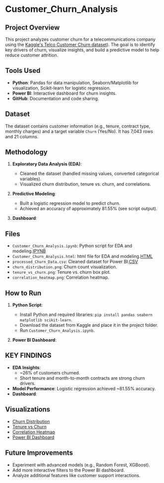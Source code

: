 # Customer_Churn_Analysis

## Project Overview
This project analyzes customer churn for a telecommunications company using the [Kaggle's Telco Customer Churn dataset](https://www.kaggle.com/datasets/blastchar/telco-customer-churn)). The goal is to identify key drivers of churn, visualize insights, and build a predictive model to help reduce customer attrition.

## Tools Used
- **Python**: Pandas for data manipulation, Seaborn/Matplotlib for visualization, Scikit-learn for logistic regression.
- **Power BI**: Interactive dashboard for churn insights.
- **GitHub**: Documentation and code sharing.

## Dataset
The dataset contains customer information (e.g., tenure, contract type, monthly charges) and a target variable `Churn` (Yes/No). It has 7,043 rows and 21 columns.

## Methodology
1. **Exploratory Data Analysis (EDA)**:
   - Cleaned the dataset (handled missing values, converted categorical variables).
   - Visualized churn distribution, tenure vs. churn, and correlations.
   
2. **Predictive Modeling**:
   - Built a logistic regression model to predict churn.
   - Achieved an accuracy of approximately 81.55% (see script output).

3. **Dashboard**:
   
     
## Files
- `Customer_Churn_Analysis.ipynb`: Python script for EDA and modeling.[IPYNB](Customer_Churn_Analysis.ipynb)
- `Customer_Churn_Analysis.html`: html file for EDA and modeling.[HTML](Customer_Churn_Analysis.html)
- `processed_Churn_Data.csv`: Cleaned dataset for Power BI.[CSV](processed_Churn_Data.csv)
- `churn_distribution.png`: Churn count visualization.
- `tenure_vs_churn.png`: Tenure vs. churn box plot.
- `correlation_heatmap.png`: Correlation heatmap.
  

## How to Run
1. **Python Script**:
   - Install Python and required libraries: `pip install pandas seaborn matplotlib scikit-learn`.
   - Download the dataset from Kaggle and place it in the project folder.
   - Run `Customer_Churn_Analysis.ipynb`.

2. **Power BI Dashboard**:
  

## KEY FINDINGS
- **EDA Insights**:
  - ~26% of customers churned.
  - Short tenure and month-to-month contracts are strong churn drivers.
- **Model Performance**: Logistic regression achieved ~81.55% accuracy.
- **Dashboard**:

## Visualizations
- [Churn Distribution](Visualizations/churn_distribution.png)
- [Tenure vs Churn](Visualizations/tenure_vs_churn.png)
- [Correlation Heatmap](Visualizations/Correlation_heatmap.png)
- [Power BI Dashboard](Visualizations/Customer_Analysis_Dashboard_PowerBI.png)

## Future Improvements
- Experiment with advanced models (e.g., Random Forest, XGBoost).
- Add more interactive filters to the Power BI dashboard.
- Analyze additional features like customer support interactions.
